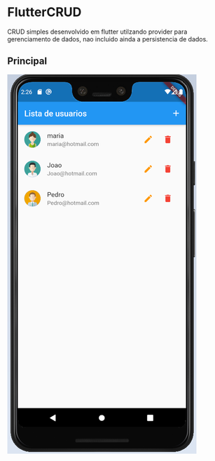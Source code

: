 # FlutterCRUD

CRUD simples desenvolvido em flutter utilzando provider para gerenciamento de dados, nao incluido ainda a persistencia de dados.

## Principal

![github-small](https://github.com/AlexandreRHeck/crud/blob/main/usuarios.png)

